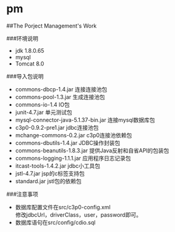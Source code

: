 # pm
##The Porject Management's Work

###环境说明
- jdk 1.8.0.65
- mysql
- Tomcat 8.0

###导入包说明
- commons-dbcp-1.4.jar	连接连接池包
- commons-pool-1.3.jar	生成连接池包
- commons-io-1.4			IO包
- junit-4.7.jar			  	单元测试包
- mysql-connector-java-5.1.37-bin.jar	连接mysql数据库包
- c3p0-0.9.2-pre1.jar	jdbc连接池包
- mchange-commons-0.2.jar	c3p0连接池依赖包
- commons-dbutils-1.4.jar	JDBC操作封装包
- commons-beanutils-1.8.3.jar	提供Java反射和自省API的包装包
- commons-logging-1.1.1.jar	应用程序日志记录包
- itcast-tools-1.4.2.jar	jdbc小工具包
- jstl-4.7.jar	jsp的c标签支持包
- standard.jar	jstl包的依赖包

###注意事项
- 数据库配置文件在src/c3p0-config.xml  
  修改jdbcUrl，driverClass，user，password即可。
- 数据库语句在src/config/cdio.sql